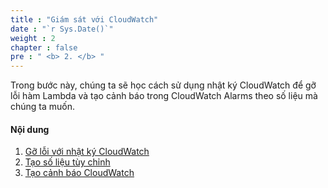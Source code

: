 ```yaml
---
title : "Giám sát với CloudWatch"
date : "`r Sys.Date()`"
weight : 2
chapter : false
pre : " <b> 2. </b> "
---
```


Trong bước này, chúng ta sẽ học cách sử dụng nhật ký CloudWatch để gỡ lỗi hàm Lambda và tạo cảnh báo trong CloudWatch Alarms theo số liệu mà chúng ta muốn.

#### Nội dung

1. [Gỡ lỗi với nhật ký CloudWatch](2-1-cloudwatch-log/)
2. [Tạo số liệu tùy chỉnh](2-2-cloudwatch-metric/)
3. [Tạo cảnh báo CloudWatch](2-3-cloudwatch-alarm/)
